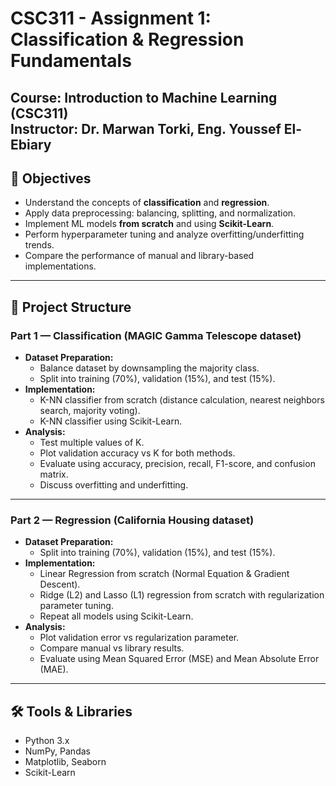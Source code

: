 # CSC311 - Assignment 1: Classification & Regression Fundamentals

**Course:** Introduction to Machine Learning (CSC311)  
**Instructor:** Dr. Marwan Torki, Eng. Youssef El-Ebiary 
---

## 🎯 Objectives
- Understand the concepts of **classification** and **regression**.
- Apply data preprocessing: balancing, splitting, and normalization.
- Implement ML models **from scratch** and using **Scikit-Learn**.
- Perform hyperparameter tuning and analyze overfitting/underfitting trends.
- Compare the performance of manual and library-based implementations.

---

## 📂 Project Structure

### **Part 1 — Classification (MAGIC Gamma Telescope dataset)**
- **Dataset Preparation:**
  - Balance dataset by downsampling the majority class.
  - Split into training (70%), validation (15%), and test (15%).
- **Implementation:**
  - K-NN classifier from scratch (distance calculation, nearest neighbors search, majority voting).
  - K-NN classifier using Scikit-Learn.
- **Analysis:**
  - Test multiple values of K.
  - Plot validation accuracy vs K for both methods.
  - Evaluate using accuracy, precision, recall, F1-score, and confusion matrix.
  - Discuss overfitting and underfitting.

---

### **Part 2 — Regression (California Housing dataset)**
- **Dataset Preparation:**
  - Split into training (70%), validation (15%), and test (15%).
- **Implementation:**
  - Linear Regression from scratch (Normal Equation & Gradient Descent).
  - Ridge (L2) and Lasso (L1) regression from scratch with regularization parameter tuning.
  - Repeat all models using Scikit-Learn.
- **Analysis:**
  - Plot validation error vs regularization parameter.
  - Compare manual vs library results.
  - Evaluate using Mean Squared Error (MSE) and Mean Absolute Error (MAE).

---

## 🛠 Tools & Libraries
- Python 3.x
- NumPy, Pandas
- Matplotlib, Seaborn
- Scikit-Learn
